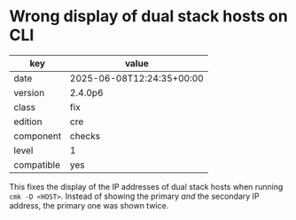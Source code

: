 [//]: # (werk v2)
# Wrong display of dual stack hosts on CLI

key        | value
---------- | ---
date       | 2025-06-08T12:24:35+00:00
version    | 2.4.0p6
class      | fix
edition    | cre
component  | checks
level      | 1
compatible | yes

This fixes the display of the IP addresses of dual stack hosts when running `cmk -D <HOST>`.
Instead of showing the primary _and_ the secondary IP address, the primary one was shown twice.
